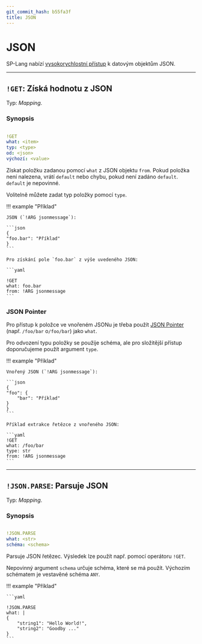 ```yaml
---
git_commit_hash: b55fa3f
title: JSON
---
```


# JSON


SP-Lang nabízí [vysokorychlostní přístup](https://simdjson.org) k datovým objektům JSON.

--- 

## `!GET`: Získá hodnotu z JSON 

Typ: _Mapping_.


### Synopsis

```yaml

!GET
what: <item>
typ: <type>
od: <json>
výchozí: <value>
```

Získat položku zadanou pomocí `what` z JSON objektu `from`.
Pokud položka není nalezena, vrátí `default` nebo chybu, pokud není zadáno `default`.
`default` je nepovinné.

Volitelně můžete zadat typ položky pomocí `type`.

!!! example "Příklad"

	JSON (`!ARG jsonmessage`):

	```json
	{
	"foo.bar": "Příklad"
	}
	```

	Pro získání pole `foo.bar` z výše uvedeného JSON:

	```yaml

	!GET
	what: foo.bar
	from: !ARG jsonmessage
	```


### JSON Pointer

Pro přístup k položce ve vnořeném JSONu je třeba použít [JSON Pointer](https://datatracker.ietf.org/doc/html/rfc6901) (např. `/foo/bar` o`/foo/bar`) jako `what`.

Pro odvození typu položky se použije schéma, ale pro složitější přístup doporučujeme použít argument `type`.

!!! example "Příklad"

	Vnořený JSON (`!ARG jsonmessage`):

	```json
	{
	"foo": {
		"bar": "Příklad"
	}
	}
	```

	Příklad extrakce řetězce z vnořeného JSON:

	```yaml
	!GET
	what: /foo/bar
	type: str
	from: !ARG jsonmessage
	```

--- 

## `!JSON.PARSE`: Parsuje JSON 

Typ: _Mapping_.

### Synopsis

```yaml

!JSON.PARSE
what: <str>
schéma: <schema>
```

Parsuje JSON řetězec.
Výsledek lze použít např. pomocí operátoru `!GET`.

Nepovinný argument `schema` určuje schéma, které se má použít.
Výchozím schématem je vestavěné schéma `ANY`.


!!! example "Příklad"

	```yaml

	!JSON.PARSE
	what: |
	{
		"string1": "Hello World!",
		"string2": "Goodby ..."
	}
	```
